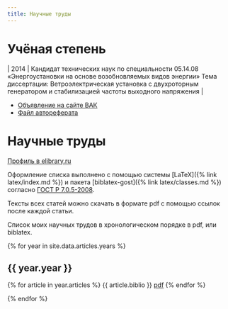 ```yaml
---
title: Научные труды
---
```


# Учёная степень

| 2014 | Кандидат технических наук по специальности 05.14.08 «Энергоустановки на основе возобновляемых видов энергии»  Тема диссертации: Ветроэлектрическая установка с двухроторным генератором и стабилизацией частоты выходного напряжения |

- [Объявление на сайте ВАК](http://vak.ed.gov.ru/dis-details?xPARAM=165203)
- [Файл автореферата](http://vak.ed.gov.ru/az/server/php/filer.php?table=att_case&fld=autoref&key[]=165203)

# Научные труды

[Профиль в elibrary.ru](http://elibrary.ru/author_items.asp?authorid=705280)

Оформление списка выполнено с помощью
системы [LaTeX]({% link latex/index.md %}) и пакета
[biblatex-gost]({% link latex/classes.md %}) согласно
[ГОСТ Р 7.0.5-2008](https://ru.wikisource.org/wiki/ГОСТ_Р_7.0.5-2008).

Тексты всех статей можно скачать в формате pdf с помощью ссылок после
каждой статьи.

Список моих научных трудов в хронологическом порядке в pdf, или biblatex.


{% for year in site.data.articles.years %}
  <h2>{{ year.year }}</h2>

  {% for article in year.articles %}
  {{ article.biblio }} <a href="{{ article.file }}">pdf</a>
  {% endfor %}

{% endfor %}
